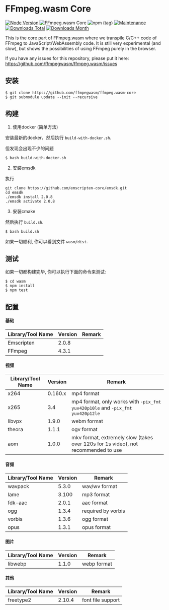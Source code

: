 FFmpeg.wasm Core
================

[![Node Version](https://img.shields.io/node/v/@ffmpeg/ffmpeg.svg)](https://img.shields.io/node/v/@ffmpeg/ffmpeg.svg)
![FFmpeg.wasm Core](https://github.com/ffmpegwasm/ffmpeg.wasm-core/workflows/FFmpeg.wasm/badge.svg?branch=n4.3.1-wasm)
![npm (tag)](https://img.shields.io/npm/v/@ffmpeg/core/latest)
[![Maintenance](https://img.shields.io/badge/Maintained%3F-yes-green.svg)](https://github.com/ffmpegwasm/ffmpeg.wasm-core/graphs/commit-activity)
[![Downloads Total](https://img.shields.io/npm/dt/@ffmpeg/core.svg)](https://www.npmjs.com/package/@ffmpeg/core)
[![Downloads Month](https://img.shields.io/npm/dm/@ffmpeg/core.svg)](https://www.npmjs.com/package/@ffmpeg/core)

This is the core part of FFmpeg.wasm where we transpile C/C++ code of FFmpeg to JavaScript/WebAssembly code. It is still very experimental (and slow), but shows the possibilities of using FFmpeg purely in the browser.

If you have any issues for this repository, please put it here: https://github.com/ffmpegwasm/ffmpeg.wasm/issues

## 安装

```
$ git clone https://github.com/ffmpegwasm/ffmpeg.wasm-core
$ git submodule update --init --recursive
```

## 构建

1. 使用docker (简单方法)

安装最新的docker，然后执行 `build-with-docker.sh`.

但发现会出现不少的问题

```
$ bash build-with-docker.sh
```

2. 安装emsdk

执行
```
git clone https://github.com/emscripten-core/emsdk.git
cd emsdk
./emsdk install 2.0.8
./emsdk activate 2.0.8
```

3. 安装cmake

然后执行 `build.sh`.

```
$ bash build.sh
```

如果一切顺利, 你可以看到文件 `wasm/dist`.

## 测试

如果一切都构建完毕, 你可以执行下面的命令来测试:

```
$ cd wasm
$ npm install
$ npm test
```

## 配置

#### 基础

| Library/Tool Name | Version | Remark |
| ----------------- | ------- | ------ |
| Emscripten | 2.0.8 | |
| FFmpeg | 4.3.1 | |

#### 视频

| Library/Tool Name | Version | Remark |
| ----------------- | ------- | ------ |
| x264 | 0.160.x | mp4 format |
| x265 | 3.4 | mp4 format, only works with `-pix_fmt yuv420p10le` and `-pix_fmt yuv420p12le` |
| libvpx | 1.9.0 | webm format |
| theora | 1.1.1 | ogv format |
| aom | 1.0.0 | mkv format, extremely slow (takes over 120s for 1s video), not recommended to use |

#### 音频

| Library/Tool Name | Version | Remark |
| ----------------- | ------- | ------ |
| wavpack | 5.3.0 | wav/wv format |
| lame | 3.100 | mp3 format |
| fdk-aac | 2.0.1 | aac format |
| ogg | 1.3.4 | required by vorbis |
| vorbis | 1.3.6 | ogg format |
| opus | 1.3.1 | opus format |

#### 图片

| Library/Tool Name | Version | Remark |
| ----------------- | ------- | ------ |
| libwebp | 1.1.0 | webp format |

#### 其他

| Library/Tool Name | Version | Remark |
| ----------------- | ------- | ------ |
| freetype2 | 2.10.4 | font file support |
